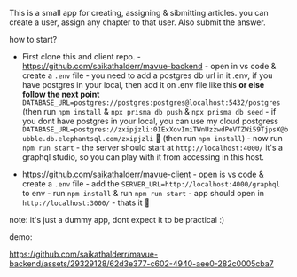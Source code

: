 This is a small app for creating, assigning & sibmitting articles.
you can create a user, assign any chapter to that user. Also submit the answer.

how to start?
- First clone this and client repo.
		- https://github.com/saikathalderr/mavue-backend
			- open in vs code & create a `.env` file
			- you need to add a postgres db url in it .env, if you have postgres in your local, then add it on .env file like this **or else follow the next point** `DATABASE_URL=postgres://postgres:postgres@localhost:5432/postgres` (then run `npm install` & `npx prisma db push` & `npx prisma db seed`
			- if you dont have postgres in your local, you can use my cloud postgress `DATABASE_URL=postgres://zxipjzli:0IExXovImiTWnUzzwdPeVTZWi59TjpsX@bubble.db.elephantsql.com/zxipjzli` 🤫 (then run `npm install`)
			- now run `npm run start`
			- the server should start at `http://localhost:4000/` it's a graphql studio, so you can play with it from accessing in this host.

- <https://github.com/saikathalderr/mavue-client>
			- open is vs code & create a `.env` file
			- add the `SERVER_URL=http://localhost:4000/graphql` to env
			- run `npm install` & run `npm run start`
			- app should open in `http://localhost:3000/`
			- thats it 🫡

note: it's just a dummy app, dont expect it to be practical :)

demo:



https://github.com/saikathalderr/mavue-backend/assets/29329128/62d3e377-c602-4940-aee0-282c0005cba7

